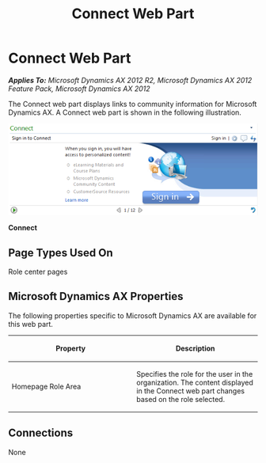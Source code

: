 ﻿---
title: Connect Web Part
TOCTitle: Connect
ms:assetid: 4c8f2230-f5b8-48ff-a171-c21579f02089
ms:mtpsurl: https://msdn.microsoft.com/en-us/library/Gg846050(v=AX.60)
ms:contentKeyID: 35245315
ms.date: 11/07/2012
mtps_version: v=AX.60
---

# Connect Web Part 


_**Applies To:** Microsoft Dynamics AX 2012 R2, Microsoft Dynamics AX 2012 Feature Pack, Microsoft Dynamics AX 2012_

The Connect web part displays links to community information for Microsoft Dynamics AX. A Connect web part is shown in the following illustration.

![Connect](images/Gg846050.EP_ConnectWebPart(AX.60).gif "Connect")

**Connect**

## Page Types Used On

Role center pages

## Microsoft Dynamics AX Properties

The following properties specific to Microsoft Dynamics AX are available for this web part.

<table>
<colgroup>
<col style="width: 50%" />
<col style="width: 50%" />
</colgroup>
<thead>
<tr class="header">
<th><p>Property</p></th>
<th><p>Description</p></th>
</tr>
</thead>
<tbody>
<tr class="odd">
<td><p>Homepage Role Area</p></td>
<td><p>Specifies the role for the user in the organization. The content displayed in the Connect web part changes based on the role selected.</p></td>
</tr>
</tbody>
</table>


## Connections

None

